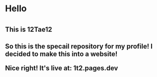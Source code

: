 <DOCTYPE html>
<h1>Hello<h1/>
 <h2>This is 12Tae12<h2/>
       <p>So this is the specail repository for my profile! I decided to make this into a website!<p/>
Nice right!
  It's live at: 1t2.pages.dev
